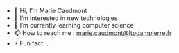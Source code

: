 - 👋 Hi, I’m Marie Caudmont
- 👀 I’m interested in new technologies 
- 🌱 I’m currently learning computer science
- 📫 How to reach me : marie.caudmont@ltpdampierre.fr
- ⚡ Fun fact: ...

<!---
caudmontm/caudmontm is a ✨ special ✨ repository because its `README.md` (this file) appears on your GitHub profile.
You can click the Preview link to take a look at your changes.
--->
